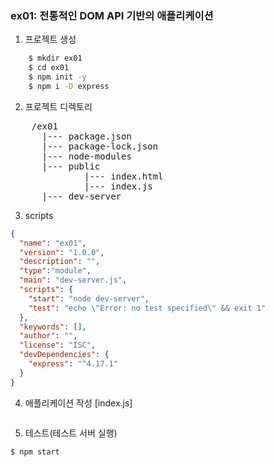 ### ex01: 전통적인 DOM API 기반의 애플리케이션
1. 프로젝트 생성
``` bash
    $ mkdir ex01
    $ cd ex01
    $ npm init -y
    $ npm i -D express
```

2. 프로젝트 디렉토리
<pre>
    /ex01
      |--- package.json
      |--- package-lock.json
      |--- node-modules
      |--- public
              |--- index.html
              |--- index.js
      |--- dev-server
</pre>

3. scripts
```json
{
  "name": "ex01",
  "version": "1.0.0",
  "description": "",
  "type":"module",
  "main": "dev-server.js",
  "scripts": {
    "start": "node dev-server",
    "test": "echo \"Error: no test specified\" && exit 1"
  },
  "keywords": [],
  "author": "",
  "license": "ISC",
  "devDependencies": {
    "express": "^4.17.1"
  }
}
```

4. 애플리케이션 작성
    [index.js]
    ```javascript

    ```

5. 테스트(테스트 서버 실행)
``` bash
$ npm start

```
